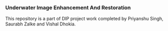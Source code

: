 ### Underwater Image Enhancement And Restoration
This repository is a part of DIP project work completed by Priyanshu Singh, Saurabh Zalke and Vishal Dhokia.

